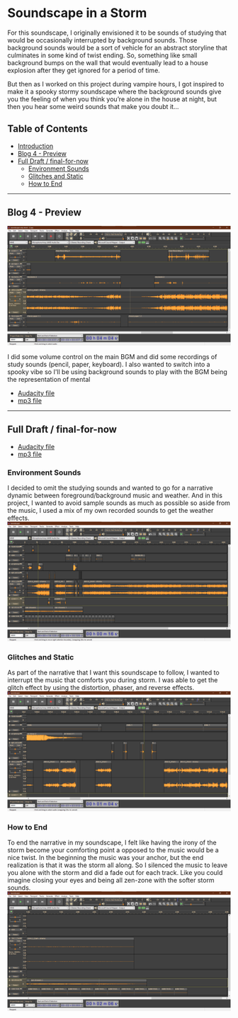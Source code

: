 # Soundscape in a Storm 
For this soundscape, I originally envisioned it to be sounds of studying that would be occasionally interrupted by background sounds. Those background sounds would be a sort of vehicle for an abstract storyline that culminates in some kind of twist ending. So, something like small background bumps on the wall that would eventually lead to a house explosion after they get ignored for a period of time.

But then as I worked on this project during vampire hours, I got inspired to make it a spooky stormy soundscape where the background sounds give you the feeling of when you think you’re alone in the house at night, but then you hear some weird sounds that make you doubt it… 


## Table of Contents
- [Introduction](#alone---soundscape-in-a-storm)
- [Blog 4 - Preview](#blog-4---preview)
- [Full Draft / final-for-now](#full-draft--final-for-now)
  - [Environment Sounds](#environment-sounds)
  - [Glitches and Static](#glitches-and-static)
  - [How to End](#how-to-end)

-----

## Blog 4 - Preview
![](assets/imgs/screenshot.png)

I did some volume control on the main BGM and did some recordings of study sounds (pencil, paper, keyboard). I also wanted to switch into a spooky vibe so I'll be using background sounds to play with the BGM being the representation of mental

- [Audacity file](https://drive.google.com/file/d/1uUW0EOBiyscwP5EqqjvmMK5A8fHQtjD5/view?usp=sharing)
- [mp3 file](https://drive.google.com/file/d/1jwERcTOgYPd_Q0GSfZ93YNGY3Dwd2ykX/view?usp=sharing)

-----

## Full Draft / final-for-now
- [Audacity file](https://drive.google.com/file/d/1YXREZ6X1JnniS268k9_oeG-SeQrncX-6/view?usp=sharing)
- [mp3 file](https://drive.google.com/file/d/1WUF86JR05XemBaDDt4LMnuhUf23ULcAn/view?usp=sharing) 

### Environment Sounds
I decided to omit the studying sounds and wanted to go for a narrative dynamic between foreground/background music and weather. And in this project, I wanted to avoid sample sounds as much as possible so aside from the music, I used a mix of my own recorded sounds to get the weather effects.
![](/assets/imgs/now-ambience.png)


### Glitches and Static
As part of the narrative that I want this soundscape to follow, I wanted to interrupt the music that comforts you during storm. I was able to get the glitch effect by using the distortion, phaser, and reverse effects.
![](/assets/imgs/glitch.png)


### How to End
To end the narrative in my soundscape, I felt like having the irony of the storm become your comforting point a opposed to the music would be a nice twist. In the beginning the music was your anchor, but the end realization is that it was the storm all along. So I silenced the music to leave you alone with the storm and did a fade out for each track. Like you could imagine closing your eyes and being all zen-zone with the softer storm sounds. 
![](/assets/imgs/ending.png)
